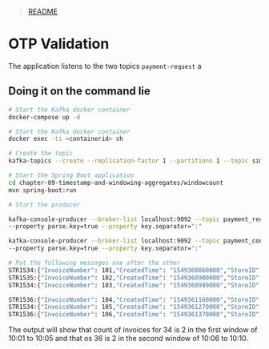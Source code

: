 > [README](../README.md)

# OTP Validation

The application listens to the two topics `payment-request` a

## Doing it on the command lie
```sh
# Start the Kafka docker container
docker-compose up -d

# Start the Kafka docker container
docker exec -ti <containerid> sh

# Create the topic
kafka-topics --create --replication-factor 1 --partitions 1 --topic simple-invoice-topic --bootstrap-server localhost:9092

# Start the Spring Boot application
cd chapter-09-timestamp-and-windowing-aggregates/windowcount
mvn spring-boot:run

# Start the producer

kafka-console-producer --broker-list localhost:9092 --topic payment_request \
--property parse.key=true --property key.separator=":"

kafka-console-producer --broker-list localhost:9092 --topic payment_confirmation \
--property parse.key=true --property key.separator=":"

# Put the following messages one after the other
STR1534:{"InvoiceNumber": 101,"CreatedTime": "1549360860000","StoreID": "STR1534", "TotalAmount": 1920}
STR1535:{"InvoiceNumber": 102,"CreatedTime": "1549360900000","StoreID": "STR1535", "TotalAmount": 1860}
STR1534:{"InvoiceNumber": 103,"CreatedTime": "1549360999000","StoreID": "STR1534", "TotalAmount": 2400}

STR1536:{"InvoiceNumber": 104,"CreatedTime": "1549361160000","StoreID": "STR1536", "TotalAmount": 8936}
STR1534:{"InvoiceNumber": 105,"CreatedTime": "1549361270000","StoreID": "STR1534", "TotalAmount": 6375}
STR1536:{"InvoiceNumber": 106,"CreatedTime": "1549361370000","StoreID": "STR1536", "TotalAmount": 9365}

```

The output will show that count of invoices for 34 is 2 in the first window of 10:01 to 10:05 and that os 36 is 2 in the second window of 10:06 to 10:10.
